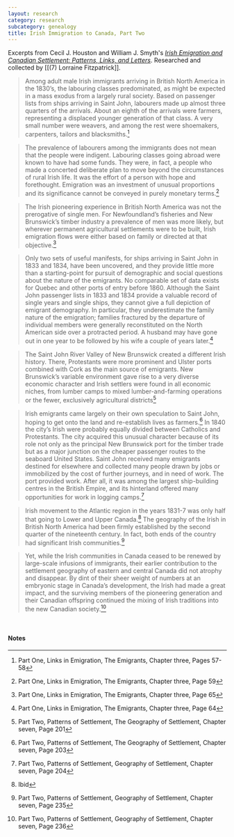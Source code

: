 ```yaml
---
layout: research
category: research
subcategory: genealogy
title: Irish Immigration to Canada, Part Two
---
```


Excerpts from Cecil J. Houston and William J. Smyth's [*Irish Emigration and Canadian Settlement: Patterns, Links, and Letters*](https://utorontopress.com/9780802069108/irish-emigration-and-canadian-settlement/). Researched and collected by [[(7) Lorraine Fitzpatrick]].

> Among adult male Irish immigrants arriving in British North America in the 1830’s, the labouring classes predominated, as might be expected in a mass exodus from a largely rural society.  Based on passenger lists from ships arriving in Saint John, labourers made up almost three quarters of the arrivals.  About an eighth of the arrivals were farmers, representing a displaced younger generation of that class.  A very small number were weavers, and among the rest were shoemakers, carpenters, tailors and blacksmiths.[^1]  

> The prevalence of labourers among the immigrants does not mean that the people were indigent.  Labouring classes going abroad were known to have had some funds.  They were, in fact, a people who made a concerted deliberate plan to move beyond the circumstances of rural Irish life.  It was the effort of a person with hope and forethought.  Emigration was an investment of unusual proportions and its significance cannot be conveyed in purely monetary terms.[^2]

> The Irish pioneering experience in British North America was not the prerogative of single men.  For Newfoundland’s fisheries and New Brunswick’s timber industry a prevalence of men was more likely, but wherever permanent agricultural settlements were to be built, Irish emigration flows were either based on family or directed at that objective.[^3]

> Only two sets of useful manifests, for ships arriving in Saint John in 1833 and 1834, have been uncovered, and they provide little more than a starting-point for pursuit of demographic and social questions about the nature of the emigrants.  No comparable set of data exists for Quebec and other ports of entry before 1860.  Although the Saint John passenger lists in 1833 and 1834 provide a valuable record of single years and single ships, they cannot give a full depiction of emigrant demography.  In particular, they underestimate the family nature of the emigration; families fractured by the departure of individual members were generally reconstituted on the North American side over a protracted period.  A husband may have gone out in one year to be followed by his wife a couple of years later.[^4]  

> The Saint John River Valley of New Brunswick created a different Irish history.  There, Protestants were more prominent and Ulster ports combined with Cork as the main source of emigrants.  New Brunswick’s variable environment gave rise to a very diverse economic character and Irish settlers were found in all economic niches, from lumber camps to mixed lumber-and-farming operations or the fewer, exclusively agricultural districts[^5]  

> Irish emigrants came largely on their own speculation to Saint John, hoping to get onto the land and re-establish lives as farmers.[^6] In 1840 the city’s Irish were probably equally divided between Catholics and Protestants.  The city acquired this unusual character because of its role not only as the principal New Brunswick port for the timber trade but as a major junction on the cheaper passenger routes to the seaboard United States.  Saint John received many emigrants destined for elsewhere and collected many people drawn by jobs or immobilized by the cost of further journeys, and in need of work.  The port provided work. After all, it was among the largest ship-building centres in the British Empire, and its hinterland offered many opportunities for work in logging camps.[^7]  

> Irish movement to the Atlantic region in the years 1831-7 was only half that going to Lower and Upper Canada.[^8] The geography of the Irish in British North America had been firmly established by the second quarter of the nineteenth century.  In fact, both ends of the country had significant Irish communities.[^9]  

> Yet, while the Irish communities in Canada ceased to be renewed by large-scale infusions of immigrants, their earlier contribution to the settlement geography of eastern and central Canada did not atrophy and disappear.  By dint of their sheer weight of numbers at an embryonic stage in Canada’s development, the Irish had made a great impact, and the surviving members of the pioneering generation and their Canadian offspring continued the mixing of Irish traditions into the new Canadian society.[^10]

<br>


#### Notes

[^1]: Part One, Links in Emigration, The Emigrants, Chapter three, Pages 57-58
[^2]: Part One, Links in Emigration, The Emigrants, Chapter three, Page 59
[^3]: Part One, Links in Emigration, The Emigrants, Chapter three, Page 65
[^4]: Part One, Links in Emigration, The Emigrants, Chapter three, Page 64
[^5]: Part Two, Patterns of Settlement, The Geography of Settlement, Chapter seven, Page 201
[^6]: Part Two, Patterns of Settlement, The Geography of Settlement, Chapter seven, Page 203
[^7]: Part Two, Patterns of Settlement, Geography of Settlement, Chapter seven, Page 204
[^8]: Ibid
[^9]: Part Two, Patterns of Settlement, Geography of Settlement, Chapter seven, Page 235
[^10]: Part Two, Patterns of Settlement, Geography of Settlement, Chapter seven, Page 236

